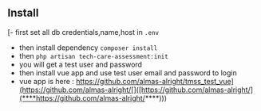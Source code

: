 ## Install

[- first set all db credentials,name,host in `.env`
- then install dependency `composer install`
- then `php artisan tech-care-assessment:init`
- you will get a test user and password
- then install vue app and use test user email and password to login
- vue app is here : https://github.com/almas-alright/tmss_test_vue](https://github.com/almas-alright/[]([https://github.com/almas-alright/](****https://github.com/almas-alright/****)))

